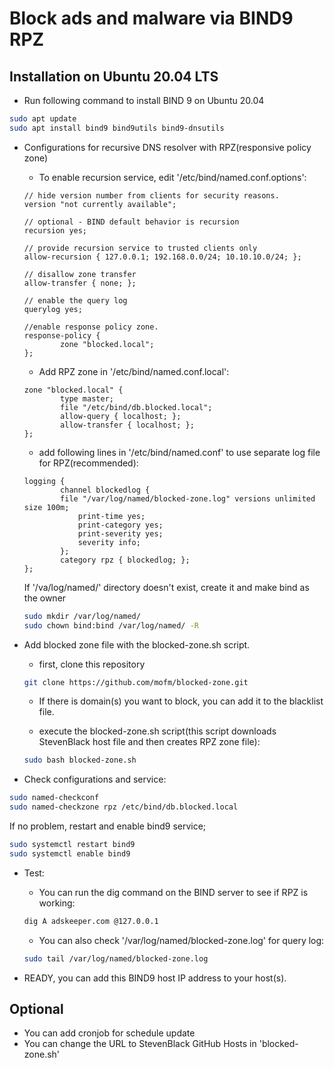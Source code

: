 # Block ads and malware via BIND9 RPZ

## Installation on Ubuntu 20.04 LTS

* Run following command to install BIND 9 on Ubuntu 20.04

```sh
sudo apt update
sudo apt install bind9 bind9utils bind9-dnsutils
```

* Configurations for recursive DNS resolver with RPZ(responsive policy zone)

	- To enable recursion service, edit '/etc/bind/named.conf.options':

	````
	// hide version number from clients for security reasons.
 	version "not currently available";

	// optional - BIND default behavior is recursion
 	recursion yes;

 	// provide recursion service to trusted clients only
	allow-recursion { 127.0.0.1; 192.168.0.0/24; 10.10.10.0/24; };

	// disallow zone transfer
	allow-transfer { none; };

	// enable the query log
	querylog yes;

	//enable response policy zone.
	response-policy {
    		zone "blocked.local";
	};
	````

	- Add RPZ zone in '/etc/bind/named.conf.local':

	````
	zone "blocked.local" {
    	    type master;
            file "/etc/bind/db.blocked.local";
            allow-query { localhost; };
            allow-transfer { localhost; };
	};
	````

	- add following lines in '/etc/bind/named.conf' to use separate log file for RPZ(recommended):

	````
	logging {
    	    channel blockedlog {
  	        file "/var/log/named/blocked-zone.log" versions unlimited size 100m;
    	        print-time yes;
    	        print-category yes;
    	        print-severity yes;
    	        severity info;
    	    };
    	    category rpz { blockedlog; };
	};
	````

	If '/va/log/named/' directory doesn't exist, create it and make bind as the owner

	```sh
	sudo mkdir /var/log/named/
	sudo chown bind:bind /var/log/named/ -R
	```

* Add blocked zone file with the blocked-zone.sh script.

	- first, clone this repository

	```sh
	git clone https://github.com/mofm/blocked-zone.git
	```

	- If there is domain(s) you want to block, you can add it to the blacklist file.

	- execute the blocked-zone.sh script(this script downloads StevenBlack host file and then creates RPZ zone file):

	```sh
	sudo bash blocked-zone.sh
	```

* Check configurations and service:

```sh
sudo named-checkconf
sudo named-checkzone rpz /etc/bind/db.blocked.local
```

If no problem, restart and enable bind9 service;

```sh
sudo systemctl restart bind9
sudo systemctl enable bind9
```

* Test:
	-  You can run the dig command on the BIND server to see if RPZ is working:

	```sh
	dig A adskeeper.com @127.0.0.1
	```

	- You can also check '/var/log/named/blocked-zone.log' for query log:

	```sh
	sudo tail /var/log/named/blocked-zone.log
	```

* READY, you can add this BIND9 host IP address to your host(s).

## Optional
- You can add cronjob for schedule update
- You can change the URL to StevenBlack GitHub Hosts in 'blocked-zone.sh'

